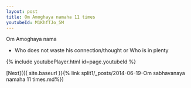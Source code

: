 ```yaml
---
layout: post
title: Om Amoghaya namaha 11 times
youtubeId: M1KhfTJo_5M
---
```

 
 
Om Amoghaya nama 
 
 -  Who does not waste his connection/thought or Who is in plenty 
 
  
 
  
 
 
 
 
 
 


{% include youtubePlayer.html id=page.youtubeId %}
 
[Next]({{ site.baseurl }}{% link  split1/_posts/2014-06-19-Om sabhavanaya namaha 11 times.md%})
 
